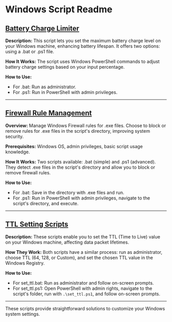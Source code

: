 # Windows Script Readme

## [Battery Charge Limiter](<battery limiter/readme.md>)

**Description:** This script lets you set the maximum battery charge level on your Windows machine, enhancing battery lifespan. It offers two options: using a .bat or .ps1 file.

**How It Works:** The script uses Windows PowerShell commands to adjust battery charge settings based on your input percentage.

**How to Use:**
- For .bat: Run as administrator.
- For .ps1: Run in PowerShell with admin privileges.

---

## [Firewall Rule Management](<firewall manager/readme.md>)

**Overview:** Manage Windows Firewall rules for .exe files. Choose to block or remove rules for .exe files in the script's directory, improving system security.

**Prerequisites:** Windows OS, admin privileges, basic script usage knowledge.

**How It Works:** Two scripts available: .bat (simple) and .ps1 (advanced). They detect .exe files in the script's directory and allow you to block or remove firewall rules.

**How to Use:**
- For .bat: Save in the directory with .exe files and run.
- For .ps1: Run in PowerShell with admin privileges, navigate to the script's directory, and execute.

---

## [TTL Setting Scripts](<ttl set/readme.md>)

**Description:** These scripts enable you to set the TTL (Time to Live) value on your Windows machine, affecting data packet lifetimes.

**How They Work:** Both scripts have a similar process: run as administrator, choose TTL (64, 128, or Custom), and set the chosen TTL value in the Windows Registry.

**How to Use:**
- For set_ttl.bat: Run as administrator and follow on-screen prompts.
- For set_ttl.ps1: Open PowerShell with admin rights, navigate to the script's folder, run with `.\set_ttl.ps1`, and follow on-screen prompts.

---

These scripts provide straightforward solutions to customize your Windows system settings.